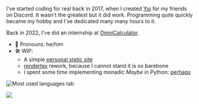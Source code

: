 I've started coding for real back in 2017, when I created [Yui](https://github.com/HKGx/Yui) for my friends on Discord. It wasn't the greatest but it did work. 
Programming quite quickly became my hobby and I've dedicated many many hours to it.


Back in 2022, I've did an internship at [OmniCalculator](https://www.omnicalculator.com/).

  
- 👤 Pronouns: he/him
- 🛠️ WIP:
  - A simple [personal static site](https://hkgx.github.io/HKGx/)
  - [rendertex](https://github.com/HKGx/rendertex) rework, because I cannot stand it is so barebone
  - I spent some time implementing monadic *Maybe* in Python: [perhaps](https://github.com/HKGx/perhaps)


![Most used languages tab](https://github-readme-stats.vercel.app/api/top-langs/?username=hkgx&layout=compact)



[![](https://img.shields.io/badge/LinkedIn-0077B5?style=for-the-badge&logo=linkedin)](https://www.linkedin.com/in/hubert-kowalski-7526a51a1/)

